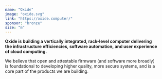 ```yaml
---
name: "Oxide"
image: "oxide.svg"
link: "https://oxide.computer/"
sponsor: "bronze"
size: "m"
---
```


**Oxide is building a vertically integrated, rack-level computer delivering the infrastructure efficiencies, software automation, and user experience of cloud computing.**

We believe that open and attestable firmware (and software more broadly) is foundational to developing higher quality, more secure systems, and is a core part of the products we are building.
